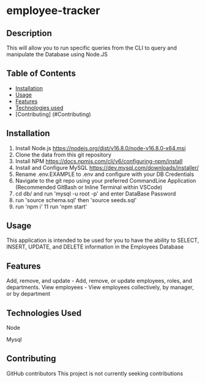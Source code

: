 # employee-tracker
## Description
This will allow you to run specific queries from the CLI to query and manipulate the Database using Node.JS

## Table of Contents 

  - [Installation](#installation)
  - [Usage](#usage)
  - [Features](#features)
  - [Technologies used](#technologies-used)
  - [Contributing] (#Contributing)

## Installation
  1. Install Node.js https://nodejs.org/dist/v16.8.0/node-v16.8.0-x64.msi 
  2. Clone the data from this git repository 
  3. Install NPM https://docs.npmjs.com/cli/v6/configuring-npm/install 
  5. Install and Configure MySQL https://dev.mysql.com/downloads/installer/
  6. Rename .env.EXAMPLE to .env and configure with your DB Credentials
  7. Navigate to the git repo using your preferred CommandLine Application (Recommended GitBash or Inline Terminal within VSCode)
  8. cd db/ and run 'mysql -u root -p' and enter DataBase Password
  9. run 'source schema.sql' then 'source seeds.sql'
  10. run 'npm i' 
  11 run 'npm start'
  
## Usage
This application is intended to be used for you to have the ability to SELECT, INSERT, UPDATE, and DELETE information in the Employees Database 

## Features
Add, remove, and update - Add, remove, or update employees, roles, and departments.
View employees - View employees collectively, by manager, or by department

## Technologies Used
Node

Mysql

## Contributing
GitHub contributors
This project is not currently seeking contributions

